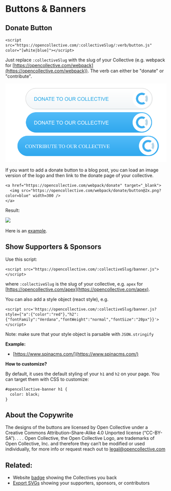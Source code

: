 # Buttons & Banners

## Donate Button

```
<script src="https://opencollective.com/:collectiveSlug/:verb/button.js" color="[white|blue]"></script>
```

Just replace `:collectiveSlug` with the slug of your Collective (e.g. webpack for [https://opencollective.com/webpack](https://opencollective.com/webpack)). The verb can either be "donate" or "contribute".

![](../.gitbook/assets/screen-shot-2019-01-24-at-2.48.23-pm.png)

If you want to add a donate button to a blog post, you can load an image version of the logo and then link to the donate page of your collective.

```
<a href="https://opencollective.com/webpack/donate" target="_blank">
  <img src="https://opencollective.com/webpack/donate/button@2x.png?color=blue" width=300 />
</a>
```

Result:

[![](https://opencollective.com/webpack/donate/button@2x.png?color=blue)](https://opencollective.com/webpack/donate)

Here is an [example](https://medium.com/open-collective/open-collective-donate-button-e7e6d5965b2c).

## Show Supporters & Sponsors

Use this script:

```
<script src="https://opencollective.com/:collectiveSlug/banner.js"></script>
```

where `:collectiveSlug` is the slug of your collective, e.g. `apex` for [https://opencollective.com/apex](https://opencollective.com/apex).

You can also add a style object (react style), e.g.

```
<script src='https://opencollective.com/:collectiveSlug/banner.js?style={"a":{"color":"red"},"h2":{"fontFamily":"Verdana","fontWeight":"normal","fontSize":"20px"}}'></script>
```

Note: make sure that your style object is parsable with `JSON.stringify`

**Example:**

* [https://www.spinacms.com/](https://www.spinacms.com/)

**How to customize?**

By default, it uses the default styling of your `h1` and `h2` on your page. You can target them with CSS to customize:

```
#opencollective-banner h1 {
  color: black;
}
```

## About the Copywrite

The designs of the buttons are licensed by Open Collective under a Creative Commons Attribution–Share-Alike 4.0 Unported license (“CC-BY-SA”). . . . Open Collective, the Open Collective Logo, are trademarks of Open Collective, Inc. and therefore they can’t be modified or used individually, for more info or request reach out to legal@opencollective.com

## Related:

* Website [badge](../financial-contributors/website-badge.md) showing the Collectives you back
* [Export SVGs](collective-settings/data-export.md) showing your supporters, sponsors, or contributors
